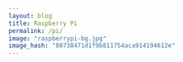 ```yaml
---
layout: blog
title: Raspberry Pi
permalink: /pi/
image: "raspberrypi-bg.jpg"
image_hash: "80738471d1f9b811754aca914194612e"
---
```


